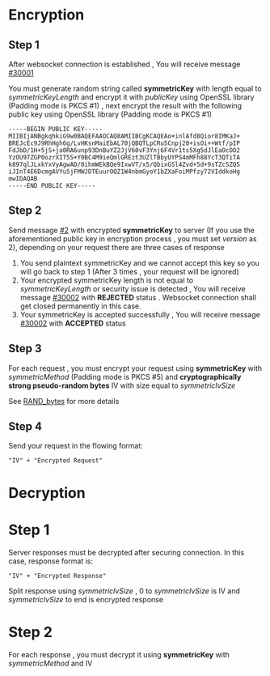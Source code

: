 # Encryption
## Step 1
After websocket connection is established , You will receive message [#30001](proto/README.md#action_30001)

You must generate random string called **symmetricKey** with length equal to _symmetricKeyLength_ and encrypt it with _publicKey_ using OpenSSL library (Padding mode is PKCS #1) , next encrypt the result with the following public key using OpenSSL library (Padding mode is PKCS #1)

```
-----BEGIN PUBLIC KEY-----
MIIBIjANBgkqhkiG9w0BAQEFAAOCAQ8AMIIBCgKCAQEAo+inlAfd8Qior8IMKaJ+
BREJcEc9J9RhHgh6g/LvHKsnMaiEbAL70jQBQTLpCRu5Cnpj20+isOi++Wtf/pIP
FdJbD/1H+5jS+ja0RA6unp93DnBuYZ2JjV60vF3Ynj6F4Vr1ts5Xg5dJlEaOcOO2
YzOU97ZGP0ozrXIT5S+Y0BC4M9ieQmlGREzt3UZlTBbyUYPS4mMFh88YcT3QTiTA
k897qlJLxkYxVyAgwAD/0ihmWEkBQe9IxwVT/x5/QbixGSl4Zvd+5d+9sTZcSZQS
iJInT4E6DcmgAVYu5jFMWJDTEuurOQZ1W4nbmGyoY1bZXaFoiMPfzy72VIddkoHg
mwIDAQAB
-----END PUBLIC KEY-----
```


## Step 2
Send message [#2](proto/README.md#action_2) with encrypted **symmetricKey** to server (If you use the aforementioned public key in encryption process , you must set _version_ as 2), depending on your request there are three cases of response

1. You send plaintext symmetricKey and we cannot accept this key so you will go back to step 1 (After 3 times , your request will be ignored)
2. Your encrypted symmetricKey length is not equal to _symmetricKeyLength_ or security issue is detected , You will receive message [#30002](proto/README.md#action_30002) with **REJECTED** status . Websocket connection shall get closed permanently in this case.
3. Your symmetricKey is accepted successfully , You will receive message [#30002](proto/README.md#action_30002) with **ACCEPTED** status

## Step 3
For each request , you must encrypt your request using **symmetricKey** with _symmetricMethod_ (Padding mode is PKCS #5) and **cryptographically strong pseudo-random bytes** IV with size equal to _symmetricIvSize_

See [RAND_bytes](https://www.openssl.org/docs/manmaster/crypto/RAND_bytes.html) for more details

## Step 4
Send your request in the flowing format:
```
"IV" + "Encrypted Request"
```


# Decryption
# Step 1
Server responses must be decrypted after securing connection. In this case, response format is:
```
"IV" + "Encrypted Response"
```

Split response using _symmetricIvSize_ , 0 to _symmetricIvSize_ is IV and _symmetricIvSize_ to end is encrypted response

# Step 2
For each response , you must decrypt it using **symmetricKey** with _symmetricMethod_ and IV
